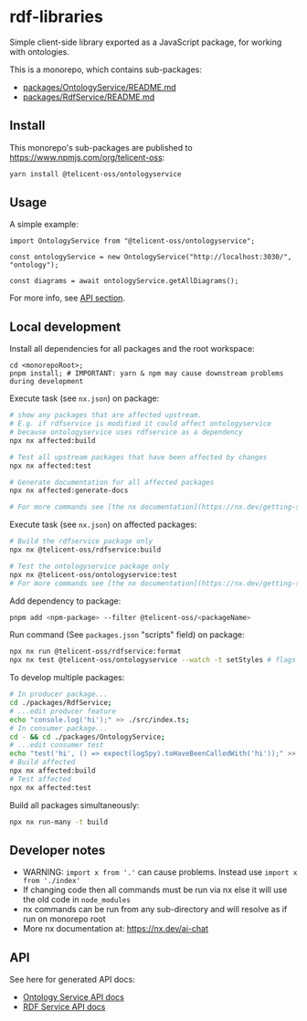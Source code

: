 # rdf-libraries

Simple client-side library exported as a JavaScript package, for working with ontologies.

This is a monorepo, which contains sub-packages:
* [packages/OntologyService/README.md](packages/OntologyService/README.md)
* [packages/RdfService/README.md](packages/RdfService/README.md)

## Install

This monorepo's sub-packages are published to https://www.npmjs.com/org/telicent-oss:

```sh
yarn install @telicent-oss/ontologyservice
```

## Usage

A simple example:
```tsx
import OntologyService from "@telicent-oss/ontologyservice";

const ontologyService = new OntologyService("http://localhost:3030/", "ontology");

const diagrams = await ontologyService.getAllDiagrams();
```

For more info, see [API section](README.md#API).


## Local development

Install all dependencies for all packages and the root workspace:
```
cd <monorepoRoot>;
pnpm install; # IMPORTANT: yarn & npm may cause downstream problems during development
```
Execute task (see `nx.json`) on package:

```sh
# show any packages that are affected upstream.
# E.g. if rdfservice is modified it could affect ontologyservice
# because ontologyservice uses rdfservice as a dependency
npx nx affected:build 

# Test all upstream packages that have been affected by changes
npx nx affected:test

# Generate documentation for all affected packages
npx nx affected:generate-docs

# For more commands see [the nx documentation](https://nx.dev/getting-started/intro)
```

Execute task (see `nx.json`) on affected packages:
```sh
# Build the rdfservice package only
npx nx @telicent-oss/rdfservice:build

# Test the ontologyservice package only
npx nx @telicent-oss/ontologyservice:test
# For more commands see [the nx documentation](https://nx.dev/getting-started/intro)
```

Add dependency to package: 
```sh
pnpm add <npm-package> --filter @telicent-oss/<packageName>
```

Run command (See `packages.json` "scripts" field) on package: 
```sh
npx nx run @telicent-oss/rdfservice:format
npx nx test @telicent-oss/ontologyservice --watch -t setStyles # flags work
```

To develop multiple packages:
```sh
# In producer package...
cd ./packages/RdfService;
# ...edit producer feature
echo "console.log('hi');" >> ./src/index.ts;
# In consumer package...
cd - && cd ./packages/OntologyService;
# ...edit consumer test
echo "test('hi', () => expect(logSpy).toHaveBeenCalledWith('hi'));" >> ./src/index.test.ts; 
# Build affected
npx nx affected:build 
# Test affected
npx nx affected:test 
```
Build all packages simultaneously:
```sh
npx nx run-many -t build
```

## Developer notes

- WARNING: `import x from '.'` can cause problems. Instead use `import x from './index'`
- If changing code then all commands must be run via nx else it will use the old code in `node_modules`
- nx commands can be run from any sub-directory and will resolve as if run on monorepo root
- More nx documentation at: https://nx.dev/ai-chat

## API

See here for generated API docs:
* [Ontology Service API docs](https://telicent-oss.github.io/rdf-libraries/ontology-service/docs/)
* [RDF Service API docs](https://telicent-oss.github.io/rdf-libraries/rdf-service/docs/)

